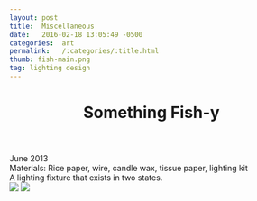 ```yaml
---
layout: post
title:  Miscellaneous
date:   2016-02-18 13:05:49 -0500
categories:  art
permalink:   /:categories/:title.html
thumb: fish-main.png
tag: lighting design
---
```


<div class="description">
	<header class="post-header">
    <h1 class="post-title" itemprop="name headline">Something Fish-y</h1>
  </header>
	<div class="details">
		June 2013
		<br>
		Materials: Rice paper, wire, candle wax, tissue paper, lighting kit
		<br>
	</div>
A lighting fixture that exists in two states.


</div>
<div class="images">
	<img src="http://orig09.deviantart.net/549e/f/2013/155/e/f/something_fish_y_by_xrabbii_luvx-d67ujw7.png">
	<img src="http://orig02.deviantart.net/867e/f/2013/155/1/a/fish_y_detail_i_by_xrabbii_luvx-d67ujqg.jpg">
</div>

<!-- {% highlight ruby %}
def print_hi(name)
  puts "Hi, #{name}"
end
print_hi('Tom')
#=> prints 'Hi, Tom' to STDOUT.
{% endhighlight %} -->

